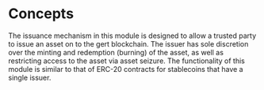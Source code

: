 <!--
order: 1
-->

# Concepts

The issuance mechanism in this module is designed to allow a trusted party to issue an asset on to the gert blockchain. The issuer has sole discretion over the minting and redemption (burning) of the asset, as well as restricting access to the asset via asset seizure. The functionality of this module is similar to that of ERC-20 contracts for stablecoins that have a single issuer.
